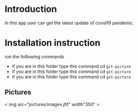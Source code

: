 # Introduction
In this app user can get the latest update of covid19 pandemic.
# Installation instruction
run the folllowing commands 
* if you are in this folder type this command cd `git-picture`
* if you are in this folder type this command cd `git-picture`
* if you are in this folder type this command cd `git-picture`
## Pictures
< img src="pictures/images.jfif" width"350" >
